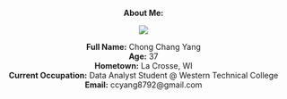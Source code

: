 <p align="center"><b>About Me:</b></p>    
<p align="center">
  <img align="center" src="https://avatars.githubusercontent.com/u/194128618?s=400&u=e8152c1efbb3906f3d196bc314d408ffbb722b3d&v=4">
  </p>    
  
<p align="center"><b>Full Name:</b>  Chong Chang Yang    
  <br><b>Age:</b>  37    
  <br><b>Hometown:</b>  La Crosse, WI    
  <br><b>Current Occupation:</b>  Data Analyst Student @ Western Technical College    
  <br><b>Email:</b>  ccyang8792@gmail.com
</p>

